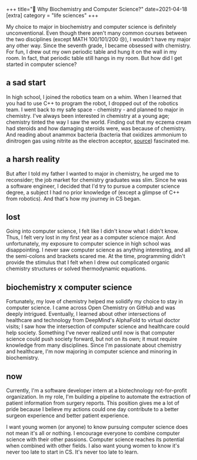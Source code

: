 +++
title="🧬 Why Biochemistry and Computer Science?"
date=2021-04-18
[extra]
category = "life sciences"
+++

My choice to major in biochemistry and computer science is definitely unconventional. Even though there aren't many common courses between the two disciplines (except MATH 100/101/200 😢), I wouldn't have my major any other way. <!-- more -->  Since the seventh grade, I became obsessed with chemistry. For fun, I drew out my own periodic table and hung it on the wall in my room. In fact, that periodic table still hangs in my room. But how did I get started in computer science? 


## a sad start
In high school, I joined the robotics team on a whim. When I learned that you had to use C++ to program the robot, I dropped out of the robotics team. I went back to my safe space - chemistry - and planned to major in chemistry. I've always been interested in chemistry at a young age; chemistry tinted the way I saw the world. Finding out that my eczema cream had steroids and how damaging steroids were, was because of chemistry. And reading about anammox bacteria (bacteria that oxidizes ammonium to dinitrogen gas using nitrite as the electron acceptor, [source](https://pubmed.ncbi.nlm.nih.gov/22103531/)) fascinated me. 

## a harsh reality
But after I told my father I wanted to major in chemistry, he urged me to reconsider; the job market for chemistry graduates was slim. Since he was a software engineer, I decided that I'd try to pursue a computer science degree, a subject I had no prior knowledge of (except a glimpse of C++ from robotics). And that's how my journey in CS began.

## lost
Going into computer science, I felt like I didn't know what I didn't know. Thus, I felt very lost in my first year as a computer science major. And unfortunately, my exposure to computer science in high school was disappointing. I never saw computer science as anything interesting, and all the semi-colons and brackets scared me. At the time, programming didn't provide the stimulus that I felt when I drew out complicated organic chemistry structures or solved thermodynamic equations.

## biochemistry x computer science
Fortunately, my love of chemistry helped me solidify my choice to stay in computer science. I came across Open Chemistry on GitHub and was deeply intrigued. Eventually, I learned about other intersections of healthcare and technology from DeepMind's AlphaFold to virtual doctor visits; I saw how the intersection of computer science and healthcare could help society. Something I've never realized until now is that computer science could push society forward, but not on its own; it must require knowledge from many disciplines. Since I'm passionate about chemistry and healthcare,  I'm now majoring in computer science and minoring in biochemistry. 

## now
Currently, I'm a software developer intern at a biotechnology not-for-profit organization. In my role, I'm building a pipeline to automate the extraction of patient information from surgery reports. This position gives me a lot of pride because I believe my actions could one day contribute to a better surgeon experience and better patient experience.
 
I want young women (or anyone) to know pursuing computer science does not mean it's all or nothing. I encourage everyone to combine computer science with their other passions. Computer science reaches its potential when combined with other fields. I also want young women to know it's never too late to start in CS. It's never too late to learn.
